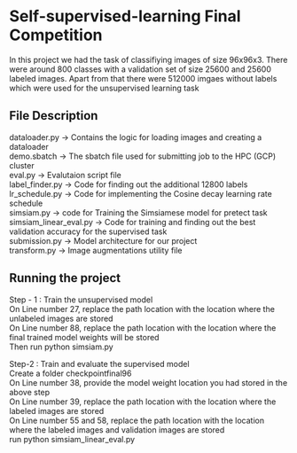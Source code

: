 # Self-supervised-learning Final Competition
In this project we had the task of classifiying images of size 96x96x3. There were around 800 classes with a validation set of size 25600 and 25600 labeled images. Apart from that there were 512000 imgaes without labels which were used for the unsupervised learning task

File Description
-----------------
dataloader.py -> Contains the logic for loading images and creating a dataloader    
demo.sbatch -> The sbatch file used for submitting job to the HPC (GCP) cluster    
eval.py -> Evalutaion script file    
label_finder.py -> Code for finding out the additional 12800 labels    
lr_schedule.py -> Code for implementing the Cosine decay learning rate schedule    
simsiam.py -> code for Training the Simsiamese model for pretect task    
simsiam_linear_eval.py -> Code for training and finding out the best validation accuracy for the supervised task    
submission.py -> Model architecture for our project    
transform.py -> Image augmentations utility file    

Running the project
-------------------
Step - 1 : Train the unsupervised model    
On Line number 27, replace the path location with the location where the unlabeled images are stored    
On Line number 88, replace the path location with the location where the final trained model weights will be stored    
Then run python simsiam.py    

Step-2 : Train and evaluate the supervised model    
Create a folder checkpointfinal96    
On Line number 38, provide the model weight location you had stored in the above step    
On Line number 39, replace the path location with the location where the labeled images are stored    
On Line number 55 and 58, replace the path location with the location where the labeled images and validation images are stored    
run python simsiam_linear_eval.py    


